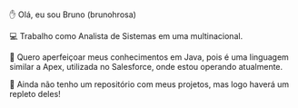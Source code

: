 ✋ Olá, eu sou Bruno (brunohrosa)

💻 Trabalho como Analista de Sistemas em uma multinacional.

🚀 Quero aperfeiçoar meus conhecimentos em Java, pois é uma linguagem similar a Apex, utilizada no Salesforce, onde estou operando atualmente.

🤖 Ainda não tenho um repositório com meus projetos, mas logo haverá um repleto deles!
